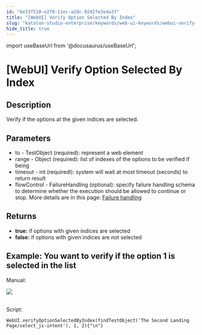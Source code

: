 ```yaml
---
id: "6e33f510-e2f0-11ec-a2dc-0242fe3e4a3f"
title: "[WebUI] Verify Option Selected By Index"
slug: "katalon-studio-enterprise/keywords/web-ui-keywords/webui-verify-option-selected-by-index"
hide_title: true
---
```

import useBaseUrl from '@docusaurus/useBaseUrl';


# <a id="id_0" class="anchor_top_offset"/><a id="ariaid-title1" class="anchor_top_offset"/>[WebUI] Verify Option Selected By Index


## <a id="id_0__id" class="anchor_top_offset"/>Description

              
<p xmlns="http://www.w3.org/1999/xhtml" className="p">   Verify if the options at the given indices are   selected. </p> 
                  

## Parameters

<div xmlns="http://www.w3.org/1999/xhtml" className="p"><ul className="ul"><li className="li">to - TestObject (required): represent a web element</li><li className="li">range - Object (required): list of indexes of the options to be
      verified if being</li><li className="li">timeout - int (requiredl): system will wait at most timeout
      (seconds) to return result</li><li className="li">flowControl - FailureHandling (optional): specify failure
      handling schema to determine whether the execution should be
      allowed to continue or stop. More details are in this page: <a className="xref" href="/docs/legacy/katalon-studio-enterprise/error-management/test-maintenance/failure-handling">Failure handling</a>
    </li></ul></div>

## <a id="id_0__id_1" class="anchor_top_offset"/>Returns

              
<ul xmlns="http://www.w3.org/1999/xhtml" className="ul"><li className="li">     <strong className="ph b">true:</strong> if options with given indices are     selected</li><li className="li">     <strong className="ph b">false:</strong> if options with given indices     are not selected</li></ul> 
      

## <a id="id_0__id_2" class="anchor_top_offset"/>Example: You want to verify if the option 1 is selected in the         list

              
<p xmlns="http://www.w3.org/1999/xhtml" className="p">Manual: </p> 
      
<p xmlns="http://www.w3.org/1999/xhtml" className="p">   <img className="image" src={useBaseUrl("https://github.com/katalon-studio/docs-images/raw/master/katalon-studio/docs/webui-verify-option-selected-by-index/image2016-8-15-193A283A13.png")} /><br /><br /> </p> 
      
<p xmlns="http://www.w3.org/1999/xhtml" className="p">Script:</p> 
              
<pre xmlns="http://www.w3.org/1999/xhtml" className="pre codeblock"><code>WebUI.verifyOptionSelectedByIndex(findTestObject('The Second Landing Page/select_js-intent'), 1, 2){"\n"}</code></pre> 
            
